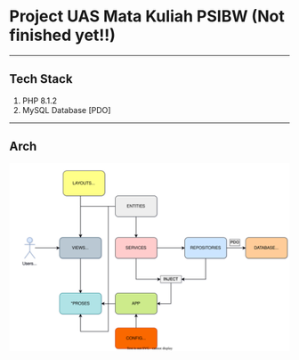# Project UAS Mata Kuliah PSIBW (**Not finished yet!!**)

---
## Tech Stack
1. PHP 8.1.2
2. MySQL Database [PDO]

---
## Arch
![Alt text](./Assets/arch.svg)
